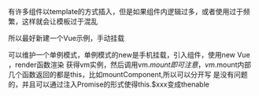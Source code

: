 有许多组件以template的方式插入，但是如果组件内逻辑过多，或者使用过于频繁，这样就会让模板过于混乱

所以最好新建一个Vue示例，手动挂载

可以维护一个单例模式，单例模式的new是手机挂载，引入组件，使用new Vue ，render函数渲染
获得vm实例，然后调用vm.$mount即可 注意，vm.$mount内部几个函数返回的都是this，比如mountComponent,所以可以分开写
是没有问题的，并且可以通过注入Promise的形式使得this.$xxx变成thenable